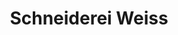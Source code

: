 ---
title: "Schneiderei Weiss"
url: /klagenfurt-am-woerthersee/schneiderei-weiss/
shop: Kleidung
---
